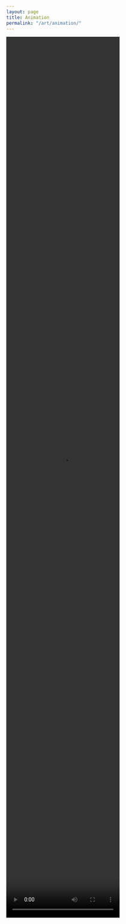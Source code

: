 ```yaml
---
layout: page
title: Animation
permalink: "/art/animation/"
--- 
```


<!-- ![](/images/animation/animation.mp4) -->


<video width="60%" height="60%" controls>
  <source type="video/mp4" src="/images/animation/animation.mp4">
</video>